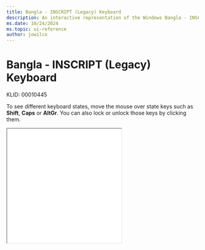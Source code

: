 ```yaml
---
title: Bangla - INSCRIPT (Legacy) Keyboard
description: An interactive representation of the Windows Bangla - INSCRIPT (Legacy) keyboard. To see different keyboard states, click or move the mouse over the state keys.
ms.date: 10/24/2024
ms.topic: ui-reference
author: jowilco
---
```


# Bangla - INSCRIPT (Legacy) Keyboard

KLID: 00010445

To see different keyboard states, move the mouse over state keys such as **Shift**, **Caps** or **AltGr**. You can also lock or unlock those keys by clicking them.

<iframe src="kbdinbe1.html" height="300"></iframe>
